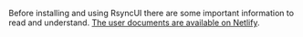 Before installing and using RsyncUI there are some important information to read and understand. [The user documents are available on Netlify](https://RsyncUI.netlify.app/).
